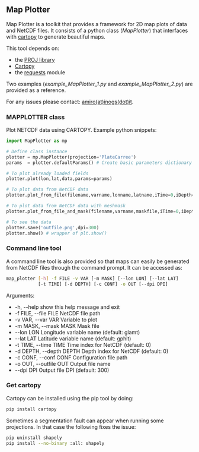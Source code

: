 ## Map Plotter

Map Plotter is a toolkit that provides a framework for 2D map plots of data and NetCDF files. It consists of a python class (_MapPlotter_) that interfaces with [cartopy](https://scitools.org.uk/cartopy/docs/latest/) to generate beautiful maps.

This tool depends on:
* the [PROJ library](https://proj.org/)
* [Cartopy](https://scitools.org.uk/cartopy/docs/latest/)
* the [requests](https://pypi.org/project/requests/) module

Two examples (_example_MapPlotter_1.py_ and _example_MapPlotter_2.py_) are provided as a reference.

For any issues please contact: [amiro(at)inogs(dot)it](mailto:amiro@inogs.it).

### MAPPLOTTER class

Plot NETCDF data using CARTOPY. Example python snippets:

```python
import MapPlotter as mp

# Define class instance
plotter = mp.MapPlotter(projection='PlateCarree')
params  = plotter.defaultParams() # Create basic parameters dictionary

# To plot already loaded fields
plotter.plot(lon,lat,data,params=params)

# To plot data from NetCDF data
plotter.plot_from_file(filename,varname,lonname,latname,iTime=0,iDepth=0,params=params)

# To plot data from NetCDF data with meshmask
plotter.plot_from_file_and_mask(filename,varname,maskfile,iTime=0,iDepth=0,masklon="glamt",masklat="gphit",params=params)

# To see the data
plotter.save('outfile.png',dpi=300)
plotter.show() # wrapper of plt.show()
```
### Command line tool

A command line tool is also provided so that maps can easily be generated from NetCDF files through the command prompt. It can be accessed as:
```bash
map_plotter [-h] -f FILE -v VAR [-m MASK] [--lon LON] [--lat LAT] 
			[-t TIME] [-d DEPTH] [-c CONF] -o OUT [--dpi DPI]
```
Arguments:
* -h, --help               show this help message and exit
* -f FILE, --file FILE     NetCDF file path
* -v VAR, --var VAR        Variable to plot
* -m MASK, --mask MASK     Mask file
* --lon LON                Longitude variable name (default: glamt)
* --lat LAT                Latitude variable name (default: gphit)
* -t TIME, --time TIME     Time index for NetCDF (default: 0)
* -d DEPTH, --depth DEPTH  Depth index for NetCDF (default: 0)
* -c CONF, --conf CONF     Configuration file path
* -o OUT, --outfile OUT    Output file name
* --dpi DPI                Output file DPI (default: 300)

### Get cartopy

Cartopy can be installed using the pip tool by doing:
```bash
pip install cartopy
```
Sometimes a segmentation fault can appear when running some projections. In that case the following fixes the issue:
```bash
pip uninstall shapely
pip install --no-binary :all: shapely
```